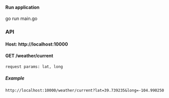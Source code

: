 #### Run application
go run main.go


### API
#### Host: http://localhost:10000 
#### GET /weather/current
`
request params: lat, long
`
##### Example 
`http://localhost:10000/weather/current?lat=39.739235&long=-104.990250`

